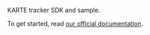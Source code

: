 KARTE tracker SDK and sample.

To get started, read [our official documentation](https://developers.karte.io/docs/ios-sdk).
